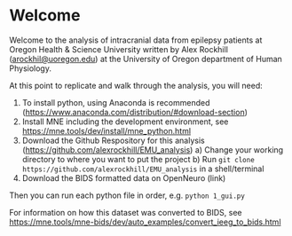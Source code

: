 # Welcome
Welcome to the analysis of intracranial data from epilepsy patients at Oregon Health & Science University written by Alex Rockhill (arockhil@uoregon.edu) at the University of Oregon department of Human Physiology. 

At this point to replicate and walk through the analysis, you will need:
1) To install python, using Anaconda is recommended (https://www.anaconda.com/distribution/#download-section)
2) Install MNE including the development environment, see https://mne.tools/dev/install/mne_python.html
3) Download the Github Respository for this analysis (https://github.com/alexrockhill/EMU_analysis)
   a) Change your working directory to where you want to put the project
   b) Run `git clone https://github.com/alexrockhill/EMU_analysis` in a shell/terminal
4) Download the BIDS formatted data on OpenNeuro (link)

Then you can run each python file in order, e.g. `python 1_gui.py`

For information on how this dataset was converted to BIDS, see https://mne.tools/mne-bids/dev/auto_examples/convert_ieeg_to_bids.html
